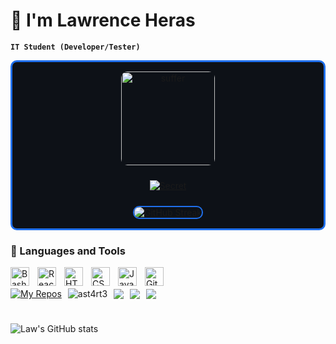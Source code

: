 

<h1 text-align: center;>🥶 I'm Lawrence Heras </h1>

**`IT Student (Developer/Tester)`**

<div style="border: 3px solid #1f6feb; border-radius: 10px; padding: 15px; display: flex; align-items: center; flex-direction: column; gap: 10px; background-color: #0d1117; text-align: center;">
    
<!-- GIF -->
<img src="https://tenor.com/view/suffer-shout-bright-saturated-gif-5208497306113023148" alt="suffer" width="150px" style="border-radius: 10px;"/>

[![Secret](https://img.shields.io/badge/Secret-%F0%9F%92%AB-purple?style=for-the-badge)](https://ast4rt3.github.io/ast4rt3/)


<!-- GitHub Streak -->
<a href="https://github.com/ast4rt3">
        <img src="http://github-readme-streak-stats.herokuapp.com?user=ast4rt3&theme=tokyonight&background=0d1117" alt="GitHub Streak" style="border-radius: 10px; border: 2px solid #1f6feb;"/>
    </a>




</div>


    


### 🧰 Languages and Tools

<img align="left" alt="Bash" width="30px" style="padding-right:10px;" src="https://cdn.jsdelivr.net/gh/devicons/devicon/icons/bash/bash-original.svg" />
<img align="left" alt="React" width="30px" style="padding-right:10px;" src="https://cdn.jsdelivr.net/gh/devicons/devicon/icons/react/react-original.svg" />
<img align="left" alt="HTML" width="30px" style="padding-right:10px;" src="https://cdn.jsdelivr.net/gh/devicons/devicon/icons/html5/html5-plain.svg" />
<img align="left" alt="CSS" width="30px" style="padding-right:10px;" src="https://cdn.jsdelivr.net/gh/devicons/devicon/icons/css3/css3-plain.svg" />
<img align="left" alt="Java" width="30px" style="padding-right:10px;" src="https://cdn.jsdelivr.net/gh/devicons/devicon/icons/java/java-original.svg"/>
<img align="left" alt="Git" width="30px" style="padding-right:10px;" src="https://cdn.jsdelivr.net/gh/devicons/devicon/icons/git/git-original.svg" />

<br>
<br>

<div style="display: flex; align-items: center; gap: 10px;">
    <a href="https://github.com/ast4rt3?tab=repositories">
        <img src="https://custom-icon-badges.demolab.com/badge/-My%20Repos-blue?style=for-the-badge&logoColor=white&logo=repo" alt="My Repos"/>
    </a>
    <img src="https://komarev.com/ghpvc/?username=ast4rt3&label=Profile%20views&color=0e75b6&style=flat" alt="ast4rt3" />
    <img src="https://custom-icon-badges.demolab.com/github/watchers/ast4rt3/Ci4k-project?logo=eye&style=social&logoColor=black"/>
    <img src="https://custom-icon-badges.demolab.com/github/forks/ast4rt3/Ci4k-project?logo=fork&style=social&logoColor=black"/>
    <img src="https://custom-icon-badges.demolab.com/github/followers/ast4rt3?logo=person-add&style=social&logoColor=black"/>

</div>

#

![Law's GitHub stats](https://github-readme-stats.vercel.app/api?username=ast4rt3&show_icons=true&theme=tokyonight)



